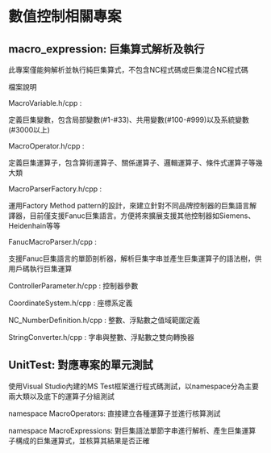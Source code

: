 # 數值控制相關專案

## macro_expression: 巨集算式解析及執行

此專案僅能夠解析並執行純巨集算式，不包含NC程式碼或巨集混合NC程式碼

檔案說明

MacroVariable.h/cpp :

定義巨集變數，包含局部變數(#1-#33)、共用變數(#100-#999)以及系統變數(#3000以上)

MacroOperator.h/cpp :

定義巨集運算子，包含算術運算子、關係運算子、邏輯運算子、條件式運算子等幾大類

MacroParserFactory.h/cpp :

運用Factory Method pattern的設計，來建立針對不同品牌控制器的巨集語言解譯器，目前僅支援Fanuc巨集語言。方便將來擴展支援其他控制器如Siemens、Heidenhain等等

FanucMacroParser.h/cpp :

支援Fanuc巨集語言的單節剖析器，解析巨集字串並產生巨集運算子的語法樹，供用戶碼執行巨集運算

ControllerParameter.h/cpp : 控制器參數

CoordinateSystem.h/cpp : 座標系定義

NC_NumberDefinition.h/cpp : 整數、浮點數之值域範圍定義

StringConverter.h/cpp : 字串與整數、浮點數之雙向轉換器

## UnitTest: 對應專案的單元測試

使用Visual Studio內建的MS Test框架進行程式碼測試，以namespace分為主要兩大類以及底下的運算子分組測試

namespace MacroOperators: 直接建立各種運算子並進行核算測試

namespace MacroExpressions: 對巨集語法單節字串進行解析、產生巨集運算子構成的巨集運算式，並核算其結果是否正確

